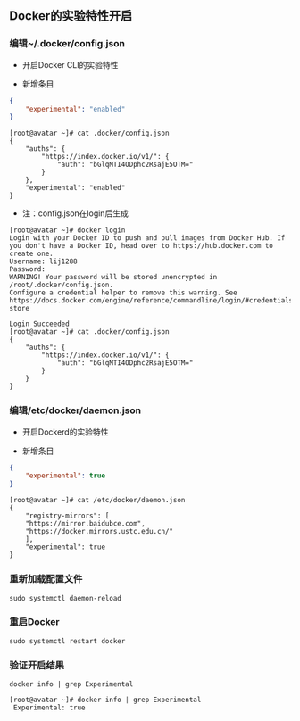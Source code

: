 ## Docker的实验特性开启

### 编辑~/.docker/config.json

- 开启Docker CLI的实验特性

- 新增条目

```json
{
    "experimental": "enabled"
}
```

```
[root@avatar ~]# cat .docker/config.json
{
	"auths": {
		"https://index.docker.io/v1/": {
			"auth": "bGlqMTI4ODphc2RsajE5OTM="
		}
	},
	"experimental": "enabled"
}
```

- 注：config.json在login后生成

```
[root@avatar ~]# docker login
Login with your Docker ID to push and pull images from Docker Hub. If you don't have a Docker ID, head over to https://hub.docker.com to create one.
Username: lij1288
Password: 
WARNING! Your password will be stored unencrypted in /root/.docker/config.json.
Configure a credential helper to remove this warning. See
https://docs.docker.com/engine/reference/commandline/login/#credentials-store

Login Succeeded
[root@avatar ~]# cat .docker/config.json
{
	"auths": {
		"https://index.docker.io/v1/": {
			"auth": "bGlqMTI4ODphc2RsajE5OTM="
		}
	}
}
```

### 编辑/etc/docker/daemon.json

- 开启Dockerd的实验特性

- 新增条目

```json
{
    "experimental": true
}
```

```
[root@avatar ~]# cat /etc/docker/daemon.json
{
    "registry-mirrors": [
    "https://mirror.baidubce.com",
    "https://docker.mirrors.ustc.edu.cn/"
    ],
    "experimental": true
}
```

### 重新加载配置文件

```shell
sudo systemctl daemon-reload
```

### 重启Docker

```shell
sudo systemctl restart docker
```

### 验证开启结果

```shell
docker info | grep Experimental
```

```
[root@avatar ~]# docker info | grep Experimental
 Experimental: true
```